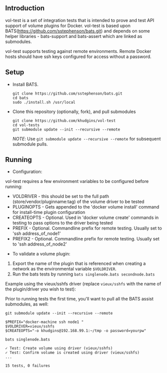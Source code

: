 ## Introduction

vol-test is a set of integration tests that is intended to prove and test API support of volume plugins for Docker. vol-test is based upon BATS(https://github.com/sstephenson/bats.git) and depends on some helper libraries - bats-support and bats-assert which are linked as submodules.

vol-test supports testing against remote environments. Remote Docker hosts should have ssh keys configured for access without a password.

## Setup

- Install BATS.

    ```
    git clone https://github.com/sstephenson/bats.git
    cd bats
    sudo ./install.sh /usr/local
    ```

- Clone this repository (optionally, fork), and pull submodules

    ```
    git clone https://github.com/khudgins/vol-test
    cd vol-tests
    git submodule update --init --recursive --remote
    ```
    *NOTE*: Use `git submodule update --recursive --remote` for subsequent submodule pulls.

## Running

- Configuration:

vol-test requires a few environment variables to be configured before running:

* VOLDRIVER - this should be set to the full path (store/vendor/pluginname:tag) of the volume driver to be tested
* PLUGINOPTS - Gets appended to the 'docker volume install' command for install-time plugin configuration
* CREATEOPTS - Optional. Used in 'docker volume create' commands in testing to pass options to the driver being tested
* PREFIX - Optional. Commandline prefix for remote testing. Usually set to 'ssh address_of_node1'
* PREFIX2 - Optional. Commandline prefix for remote testing. Usually set to 'ssh address_of_node2'


- To validate a volume plugin:

1. Export the name of the plugin that is referenced when creating a network as the environmental variable `$VOLDRIVER`.
2. Run the bats tests by running `bats singlenode.bats secondnode.bats`

Example using the vieux/sshfs driver (replace `vieux/sshfs` with the name of the plugin/driver you wish to test):

Prior to running tests the first time, you'll want to pull all the BATS assist submodules, as well:
```
git submodule update --init --recursive --remote
```

```
$PREFIX="docker-machine ssh node1 "
$VOLDRIVER=vieux/sshfs
$CREATEOPTS="-o khudgins@192.168.99.1:~/tmp -o password=yourpw"

bats singlenode.bats

✓ Test: Create volume using driver (vieux/sshfs)
✓ Test: Confirm volume is created using driver (vieux/sshfs)
...

15 tests, 0 failures
```
